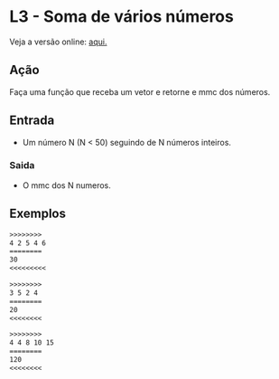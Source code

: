 # L3 - Soma de vários números

Veja a versão online: [aqui.](https://github.com/qxcodefup/arcade/blob/master/base/somas/Readme.md)

## Ação

Faça uma função que receba um vetor e retorne e mmc dos números.

## Entrada

* Um número N (N < 50) seguindo de N números inteiros.

### Saida

* O mmc dos N numeros.

## Exemplos

``` txt
>>>>>>>>
4 2 5 4 6
========
30
<<<<<<<<<

>>>>>>>>
3 5 2 4
========
20
<<<<<<<<

>>>>>>>>
4 4 8 10 15
========
120
<<<<<<<<
```
